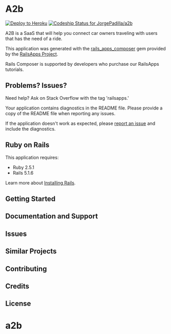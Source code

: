 A2b
================

[![Deploy to Heroku](https://www.herokucdn.com/deploy/button.png)](https://heroku.com/deploy)
[ ![Codeship Status for JorgePadilla/a2b](https://app.codeship.com/projects/a54cc200-d36a-0136-b84a-660e90d97acd/status?branch=master)](https://app.codeship.com/projects/316350)


A2B is a SaaS that will help you connect car owners traveling with users that has the need of a ride. 

This application was generated with the [rails_apps_composer](https://github.com/RailsApps/rails_apps_composer) gem
provided by the [RailsApps Project](http://railsapps.github.io/).

Rails Composer is supported by developers who purchase our RailsApps tutorials.


Problems? Issues?
-----------

Need help? Ask on Stack Overflow with the tag 'railsapps.'

Your application contains diagnostics in the README file. Please provide a copy of the README file when reporting any issues.

If the application doesn't work as expected, please [report an issue](https://github.com/RailsApps/rails_apps_composer/issues)
and include the diagnostics.

Ruby on Rails
-------------

This application requires:

- Ruby 2.5.1
- Rails 5.1.6

Learn more about [Installing Rails](http://railsapps.github.io/installing-rails.html).

Getting Started
---------------

Documentation and Support
-------------------------

Issues
-------------

Similar Projects
----------------

Contributing
------------

Credits
-------

License
-------
# a2b
